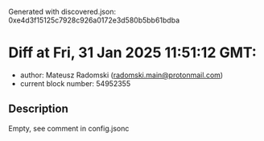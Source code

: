 Generated with discovered.json: 0xe4d3f15125c7928c926a0172e3d580b5bb61bdba

# Diff at Fri, 31 Jan 2025 11:51:12 GMT:

- author: Mateusz Radomski (<radomski.main@protonmail.com>)
- current block number: 54952355

## Description

Empty, see comment in config.jsonc
